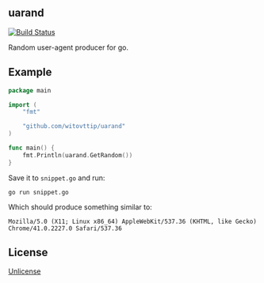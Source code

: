 uarand
----------------

[![Build Status](https://travis-ci.org/witovttip/uarand.svg?branch=master)](https://travis-ci.org/witovttip/uarand)

Random user-agent producer for go.

## Example

``` go
package main

import (
	"fmt"

	"github.com/witovttip/uarand"
)

func main() {
	fmt.Println(uarand.GetRandom())
}
```

Save it to `snippet.go` and run:

``` shell
go run snippet.go
```

Which should produce something similar to:

``` text
Mozilla/5.0 (X11; Linux x86_64) AppleWebKit/537.36 (KHTML, like Gecko) Chrome/41.0.2227.0 Safari/537.36
```

## License

[Unlicense](https://unlicense.org/)

